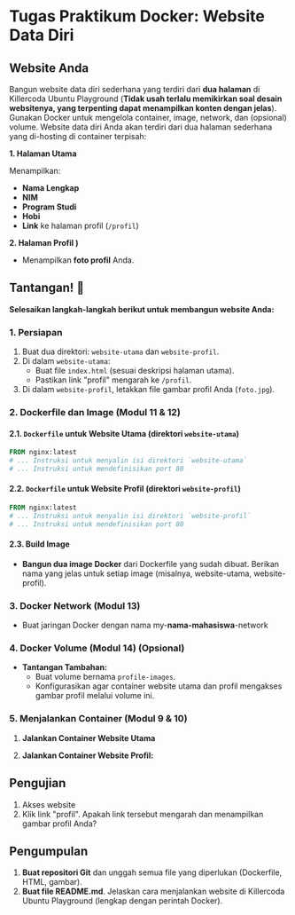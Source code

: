 # Tugas Praktikum Docker: Website Data Diri 

## Website Anda
Bangun website data diri sederhana yang terdiri dari **dua halaman** di Killercoda Ubuntu Playground (**Tidak usah terlalu memikirkan soal desain websitenya, yang terpenting dapat menampilkan konten dengan jelas**). Gunakan Docker untuk mengelola container, image, network, dan (opsional) volume.
Website data diri Anda akan terdiri dari dua halaman sederhana yang di-hosting di container terpisah:

**1. Halaman Utama**

Menampilkan:

* **Nama Lengkap**
* **NIM**
* **Program Studi**
* **Hobi**
* **Link** ke halaman profil (`/profil`)

**2. Halaman Profil )**

* Menampilkan **foto profil** Anda.

## Tantangan! 🚀

**Selesaikan langkah-langkah berikut untuk membangun website Anda:**

### 1. Persiapan

1. Buat dua direktori: `website-utama` dan `website-profil`.
2. Di dalam `website-utama`:
   *  Buat file `index.html` (sesuai deskripsi halaman utama).
   * Pastikan link "profil" mengarah ke `/profil`.
3. Di dalam `website-profil`, letakkan file gambar profil Anda (`foto.jpg`).

### 2. Dockerfile dan Image (Modul 11 & 12)

#### 2.1.  `Dockerfile` untuk Website Utama (direktori `website-utama`)

```dockerfile
FROM nginx:latest 
# ... Instruksi untuk menyalin isi direktori `website-utama` 
# ... Instruksi untuk mendefinisikan port 80
```

#### 2.2.  `Dockerfile` untuk Website Profil (direktori `website-profil`)

```dockerfile
FROM nginx:latest
# ... Instruksi untuk menyalin isi direktori `website-profil` 
# ... Instruksi untuk mendefinisikan port 80 
```

#### 2.3. Build Image

-   **Bangun dua image Docker** dari Dockerfile yang sudah dibuat. Berikan nama yang jelas untuk setiap image (misalnya, website-utama, website-profil).

### 3. Docker Network (Modul 13)

* Buat jaringan Docker dengan nama my-**nama-mahasiswa**-network

### 4. Docker Volume (Modul 14) (Opsional)

* **Tantangan Tambahan:** 
    *  Buat volume bernama `profile-images`.
    * Konfigurasikan agar container website utama dan profil mengakses gambar profil melalui volume ini.

### 5. Menjalankan Container (Modul 9 & 10)

1. **Jalankan Container Website Utama**

2. **Jalankan Container Website Profil:**

## Pengujian 

1. Akses website  
2. Klik link "profil".  Apakah link tersebut mengarah dan menampilkan gambar profil Anda?

## Pengumpulan

1. **Buat repositori Git** dan unggah semua file yang diperlukan (Dockerfile, HTML, gambar).
2. **Buat file README.md**. Jelaskan cara menjalankan website di Killercoda Ubuntu Playground (lengkap dengan perintah Docker).

